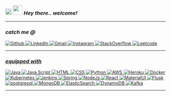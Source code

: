 <!-- <div align="center" style="background-color: CornflowerBlue">
	<img src="https://media.giphy.com/media/hvRJCLFzcasrR4ia7z/giphy.gif" height="20px" align="left"/>
    <img src="https://emojis.slackmojis.com/emojis/images/1531849430/4246/blob-sunglasses.gif?1531849430" width="30"  align="left"/>	
    <img src="header.svg" width="400" height="150" alt="css-in-readme">   
	<!-- <img src="head.jpg" align="right" width="15%"/>        
</div> -->
<i><h3>
  <img src="https://media.giphy.com/media/hvRJCLFzcasrR4ia7z/giphy.gif" height="20px"/>
  <img src="https://emojis.slackmojis.com/emojis/images/1531849430/4246/blob-sunglasses.gif?1531849430" width="30"/>
   	Hey there.. welcome!
  <!-- <img src = "https://img.shields.io/badge/%F0%9F%99%8F-Namaste-success?style=flat-square" height="30px" /> 
  <img src = "https://img.shields.io/badge/%F0%9F%91%8B-Hello%20World-orange?style=flat-square" height="30px" /> -->
</h3></i>
<hr/>
<i><h3>catch me @</h3></i>
<p>
      <a href="https://github.com/anij" target="_blank"><img alt="Github" src="https://img.shields.io/badge/GitHub-1f487a?&style=flat-square&logo=Github&logoColor=white" /> 
      <a href="https://www.linkedin.com/in/anijitsarkar" target="_blank"><img alt="LinkedIn" src="https://img.shields.io/badge/linkedin-%230077B5.svg?&style=flat-square&logo=linkedin&logoColor=white" /> 
      <a href="mailto:anijitsarkar@gmail.com" target="_blank"><img alt="Gmail" src="https://img.shields.io/badge/Gmail-D14836?style=flat-square&logo=gmail&logoColor=white" />
	  <a href="https://www.instagram.com/anijitsarkar/" target="_blank"><img alt="Instagram" src="https://img.shields.io/badge/Instagram-E4405F?style=flat-square&logo=instagram&logoColor=white" />
      <a href="https://stackoverflow.com/users/1599933/anij" target="_blank"><img alt="StackOverflow" src="https://img.shields.io/badge/Stack_Overflow-FE7A16?style=flat-square&logo=stack-overflow&logoColor=white" /> 
      <a href="https://leetcode.com/jughead_jr" target="_blank"><img alt="Leetcode" src="https://img.shields.io/badge/-LeetCode-FFA116?style=flat-square&logo=LeetCode&logoColor=white" />
</p>
<hr/>
<i><h3>equipped with</h3></i>
<p>
	<img alt="Java" src="https://img.shields.io/badge/Java-9adae0?style=flat-square&logo=java&logoColor=black" />
	<img alt="Java Script" src="https://img.shields.io/badge/JavaScript-9adae0?style=flat-square&logo=javascript&logoColor=black" />
	<img alt="HTML" src="https://img.shields.io/badge/HTML5-9adae0?style=flat-square&logo=html5&logoColor=black" />
	<img alt="CSS" src="https://img.shields.io/badge/CSS3-9adae0?style=flat-square&logo=css3&logoColor=black" />
	<img alt="Python" src="https://img.shields.io/badge/Python-9adae0?style=flat-square&logo=python&logoColor=black" />
<!-- </p>
<p> -->
	<img alt="AWS" src="https://img.shields.io/badge/Amazon_AWS-9adae0?style=flat-square&logo=amazon-aws&logoColor=black" />
	<img alt="Heroku" src="https://img.shields.io/badge/Heroku-9adae0?style=flat-square&logo=heroku&logoColor=black" />
<!-- </p>
<p> -->
	<img alt="Docker" src="https://img.shields.io/badge/Docker-9adae0?style=flat-square&logo=docker&logoColor=black" />
	<img alt="Kubernetes" src="https://img.shields.io/badge/kubernetes-9adae0.svg?&style=flat-square&logo=kubernetes&logoColor=black" />
	<img alt="Jenkins" src="https://img.shields.io/badge/Jenkins-9adae0?style=flat-square&logo=Jenkins&logoColor=black" />	
<!-- </p>
<p> -->
    <img alt="Spring" src="https://img.shields.io/badge/Spring-9adae0?style=flat-square&logo=spring&logoColor=black" />
	<img alt="NodeJs" src="https://img.shields.io/badge/Node.js-9adae0?style=flat-square&logo=nodedotjs&logoColor=black" />
	<img alt="React" src="https://img.shields.io/badge/React-9adae0?style=flat-square&logo=react&logoColor=black" />
	<img alt="MaterialUI" src="https://img.shields.io/badge/Material--UI-9adae0?style=flat-square&logo=material-ui&logoColor=black" />
	<img alt="Flusk" src="https://img.shields.io/badge/Flask-9adae0?style=flat-square&logo=flask&logoColor=black" />
<!-- </p>
<p> -->
	<img alt="postgresql" src="https://img.shields.io/badge/PostgreSQL-9adae0?style=flat-square&logo=postgresql&logoColor=black" />
	<img alt="MongoDB" src="https://img.shields.io/badge/MongoDB-9adae0?style=flat-square&logo=mongodb&logoColor=black" />
	<img alt="ElasticSearch" src="https://img.shields.io/badge/Elastic_Search-9adae0?style=flat-square&logo=elasticsearch&logoColor=black" />
	<img alt="DynamoDB" src="https://img.shields.io/badge/Amazon%20DynamoDB-9adae0?style=flat-square&logo=Amazon%20DynamoDB&logoColor=black" />
	<img alt="Kafka" src="https://img.shields.io/badge/Apache_Kafka-9adae0?style=flat-square&logo=apache-kafka&logoColor=black" />
</p>
<hr/>
<!-- <i><h3>stats</h3></i>
<p>
<a href="https://github.com/anij">
  <!-- Change the `github-readme-stats.anuraghazra1.vercel.app` to `github-readme-stats.vercel.app`  
  <img align="center" src="https://github-readme-stats.vercel.app/api?username=anij&count_private=true&theme=onedark" />
</a>   
</p> -->
<!-- <p>
<a href="https://github.com/anij">
  <!-- Change the `github-readme-stats.anuraghazra1.vercel.app` to `github-readme-stats.vercel.app`  
  <img align="center" src="https://github-profile-trophy.vercel.app/?username=anij&theme=onedark" />
</a> 
</p> -->
